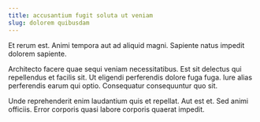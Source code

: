 ```yaml
---
title: accusantium fugit soluta ut veniam
slug: dolorem quibusdam
---
```


Et rerum est. Animi tempora aut ad aliquid magni. Sapiente natus impedit dolorem sapiente.

Architecto facere quae sequi veniam necessitatibus. Est sit delectus qui repellendus et facilis sit. Ut eligendi perferendis dolore fuga fuga. Iure alias perferendis earum qui optio. Consequatur consequuntur quo sit.

Unde reprehenderit enim laudantium quis et repellat. Aut est et. Sed animi officiis. Error corporis quasi labore corporis quaerat impedit.
